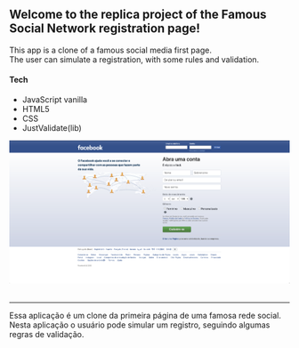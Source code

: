 ## Welcome to the replica project of the Famous Social Network registration page!<br>

This app is a clone of a famous social media first page.<br>
The user can simulate a registration, with some rules and validation.<br>


#### Tech
- JavaScript vanilla
- HTML5
- CSS
- JustValidate(lib)

<a href="https://carolsi-hub.github.io/Trybe-Clone-Redes-Sociais/"><img src="./facebook.png" width=700px/></a>
<br><br>

-----------------------------------------------------------------------------------------------------

Essa aplicação é um clone da primeira página de uma famosa rede social.<br>
Nesta aplicação o usuário pode simular um registro, seguindo algumas regras de validação.



